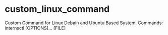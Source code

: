 # custom_linux_command
Custom Command for Linux Debain and Ubuntu Based System.
Commands:
	internsctl [OPTIONS]... [FILE]
 
